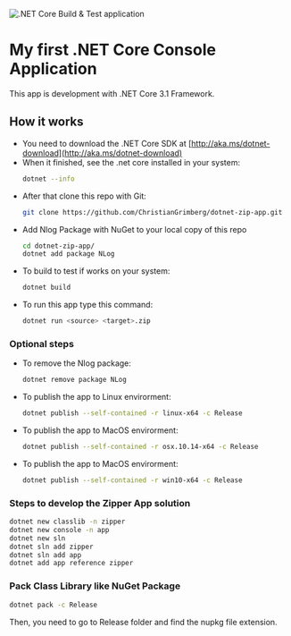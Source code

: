 ![.NET Core Build & Test application](https://github.com/ChristianGrimberg/dotnet-zip-app/workflows/.NET%20Core%20Build%20&%20Test%20application/badge.svg?branch=main)
# My first .NET Core Console Application
This app is development with .NET Core 3.1 Framework.
## How it works
* You need to download the .NET Core SDK at [http://aka.ms/dotnet-download](http://aka.ms/dotnet-download)
* When it finished, see the .net core installed in your system:
    ```bash
    dotnet --info
    ```
* After that clone this repo with Git:
    ```bash
    git clone https://github.com/ChristianGrimberg/dotnet-zip-app.git
    ```
* Add Nlog Package with NuGet to your local copy of this repo
    ```bash
    cd dotnet-zip-app/
    dotnet add package NLog
    ```
* To build to test if works on your system:
    ```bash
    dotnet build
    ```
* To run this app type this command:
    ```bash
    dotnet run <source> <target>.zip
    ```
### Optional steps
* To remove the Nlog package:
    ```bash
    dotnet remove package NLog
    ```
* To publish the app to Linux envirorment:
    ```bash
    dotnet publish --self-contained -r linux-x64 -c Release
    ```
* To publish the app to MacOS envirorment:
    ```bash
    dotnet publish --self-contained -r osx.10.14-x64 -c Release
    ```
* To publish the app to MacOS envirorment:
    ```bash
    dotnet publish --self-contained -r win10-x64 -c Release
    ```
### Steps to develop the Zipper App solution
```bash
dotnet new classlib -n zipper
dotnet new console -n app
dotnet new sln
dotnet sln add zipper
dotnet sln add app
dotnet add app reference zipper
```
### Pack Class Library like NuGet Package
```bash
dotnet pack -c Release
```
Then, you need to go to Release folder and find the nupkg file extension.
